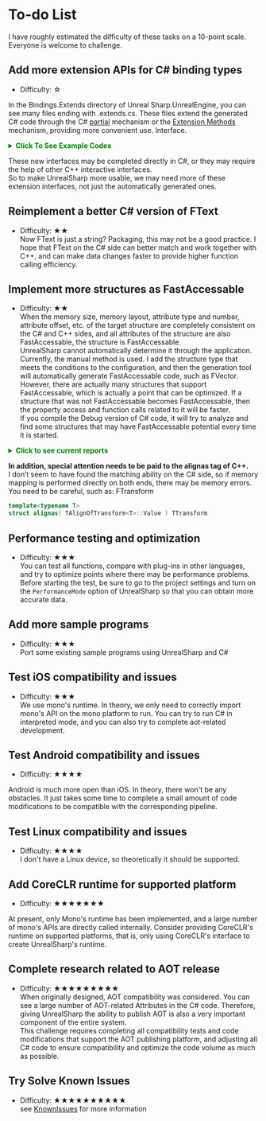 # To-do List
I have roughly estimated the difficulty of these tasks on a 10-point scale. Everyone is welcome to challenge.  

## Add more extension APIs for C# binding types
* Difficulty: &#9734;   
  

In the Bindings.Extends directory of Unreal Sharp.UnrealEngine, you can see many files ending with .extends.cs. These files extend the generated C# code through the C# [partial](https://learn.microsoft.com/en-us/dotnet/csharp/programming-guide/classes-and-structs/partial-classes-and-methods) mechanism or the [Extension Methods](https://learn.microsoft.com/en-us/dotnet/csharp/programming-guide/classes-and-structs/extension-methods) mechanism, providing more convenient use. Interface.  

<details>
    <summary style="color: green; font-weight: bold;">Click To See Example Codes</summary>
    
```C#
    // FVector.extends.cs
    /// <summary>
    /// Squareds the length.
    /// </summary>
    /// <returns>System.Double.</returns>
    public double SquaredLength()
    {
        return SizeSquared();
    }

    /// <summary>
    /// Determines whether [is nearly zero] [the specified tolerance].
    /// </summary>
    /// <param name="Tolerance">The tolerance.</param>
    /// <returns><c>true</c> if [is nearly zero] [the specified tolerance]; otherwise, <c>false</c>.</returns>
    public bool IsNearlyZero(double Tolerance = UnrealConstants.KindaSmallNumber)
    {
        return System.Math.Abs(X) <= Tolerance && System.Math.Abs(Y) <= Tolerance && System.Math.Abs(Z) <= Tolerance;
    }

    /// <summary>
    /// Determines whether [is nearly equal] [the specified other].
    /// </summary>
    /// <param name="other">The other.</param>
    /// <returns><c>true</c> if [is nearly equal] [the specified other]; otherwise, <c>false</c>.</returns>
    public bool IsNearlyEqual(FVector other)
    {
        return (other - this).IsNearlyZero();
    }
```
```C#
    // AActor.extends.cs
	partial class AActor
	{
		/// <summary>
		/// Gets the world.
		/// </summary>
		/// <returns>System.Nullable&lt;UWorld&gt;.</returns>
		public UWorld? GetWorld()
		{
			return ActorInteropUtils.GetWorld(this);
		}

		/// <summary>
		/// Gets the game instance.
		/// </summary>
		/// <returns>System.Nullable&lt;UGameInstance&gt;.</returns>
		public UGameInstance? GetGameInstance()
		{
			return ActorInteropUtils.GetGameInstance(this);
		}

		/// <summary>
		/// Destroys the actor.
		/// </summary>
		public void DestroyActor()
		{
			K2_DestroyActor();
		}
	}
```
```C#
    // IEnhancedInputSubsystemInterface.Extends.cs
    /// <summary>
    /// Class IEnhancedInputSubsystemInterfaceExtensions.
    /// </summary>
    public static class IEnhancedInputSubsystemInterfaceExtensions
    {
        /// <summary>
        /// Adds the mapping context.
        /// </summary>
        /// <param name="interface">The interface.</param>
        /// <param name="MappingContext">The mapping context.</param>
        /// <param name="Priority">The priority.</param>
        public static void AddMappingContext(this IEnhancedInputSubsystemInterface @interface, UInputMappingContext? MappingContext, int Priority = 0)
        {
            FModifyContextOptions Options = new FModifyContextOptions();

            @interface.AddMappingContext(MappingContext, Priority, ref Options);
        }
    }
``` 
    
</details>  
  
   

These new interfaces may be completed directly in C#, or they may require the help of other C++ interactive interfaces.  
So to make UnrealSharp more usable, we may need more of these extension interfaces, not just the automatically generated ones.  


## Reimplement a better C# version of FText
* Difficulty: &#9733;&#9733;  
Now FText is just a string? Packaging, this may not be a good practice. I hope that FText on the C# side can better match and work together with C++, and can make data changes faster to provide higher function calling efficiency.  


## Implement more structures as FastAccessable
* Difficulty: &#9733;&#9733;  
When the memory size, memory layout, attribute type and number, attribute offset, etc. of the target structure are completely consistent on the C# and C++ sides, and all attributes of the structure are also FastAccessable, the structure is FastAccessable.   
UnrealSharp cannot automatically determine it through the application. Currently, the manual method is used. I add the structure type that meets the conditions to the configuration, and then the generation tool will automatically generate FastAccessable code, such as FVector. However, there are actually many structures that support FastAccessable, which is actually a point that can be optimized. If a structure that was not FastAccessable becomes FastAccessable, then the property access and function calls related to it will be faster.  
If you compile the Debug version of C# code, it will try to analyze and find some structures that may have FastAccessable potential every time it is started.   
<details>
    <summary style="color: green; font-weight: bold;">Click to see current reports</summary>
    Please note that this report may not be accurate:  
    ```log
    Find 207 potential fast access types, Please check the possibility of modifying it so that it can be fast access:
    UnrealSharp.UnrealEngine.FAIRequestID    
    UnrealSharp.UnrealEngine.FAnchorData    
    UnrealSharp.UnrealEngine.FAnchors    
    UnrealSharp.UnrealEngine.FAsyncPhysicsTimestamp    
    UnrealSharp.UnrealEngine.FBoneMirrorInfo    
    UnrealSharp.UnrealEngine.FBox2D    
    UnrealSharp.UnrealEngine.FBox2f    
    UnrealSharp.UnrealEngine.FBox3d    
    UnrealSharp.UnrealEngine.FBox3f    
    // you can find remain types in logs...
    ....
```
You can refer to FVector and FRotator to complete this operation.   

</details>  
  
  
**In addition, special attention needs to be paid to the alignas tag of C++.**   
I don’t seem to have found the matching ability on the C# side, so if memory mapping is performed directly on both ends, there may be memory errors. You need to be careful, such as: FTransform
```C++
template<typename T>
struct alignas( TAlignOfTransform<T>::Value ) TTransform
```




## Performance testing and optimization
* Difficulty: &#9733;&#9733;&#9733;  
You can test all functions, compare with plug-ins in other languages, and try to optimize points where there may be performance problems.  
Before starting the test, be sure to go to the project settings and turn on the `PerformanceMode` option of UnrealSharp so that you can obtain more accurate data.  

## Add more sample programs  
* Difficulty: &#9733;&#9733;&#9733;   
Port some existing sample programs using UnrealSharp and C#

## Test iOS compatibility and issues
* Difficulty: &#9733;&#9733;&#9733;  
We use mono's runtime. In theory, we only need to correctly import mono's API on the mono platform to run. You can try to run C# in interpreted mode, and you can also try to complete aot-related development.

## Test Android compatibility and issues
* Difficulty: &#9733;&#9733;&#9733;&#9733;  

Android is much more open than iOS. In theory, there won't be any obstacles. It just takes some time to complete a small amount of code modifications to be compatible with the corresponding pipeline.

## Test Linux compatibility and issues
* Difficulty: &#9733;&#9733;&#9733;&#9733;  
I don't have a Linux device, so theoretically it should be supported.  

## Add CoreCLR runtime for supported platform
* Difficulty: &#9733;&#9733;&#9733;&#9733;&#9733;&#9733;&#9733; 

At present, only Mono's runtime has been implemented, and a large number of mono's APIs are directly called internally. Consider providing CoreCLR's runtime on supported platforms, that is, only using CoreCLR's interface to create UnrealSharp's runtime.

## Complete research related to AOT release
* Difficulty: &#9733;&#9733;&#9733;&#9733;&#9733;&#9733;&#9733;&#9733;&#9733;   
When originally designed, AOT compatibility was considered. You can see a large number of AOT-related Attributes in the C# code. Therefore, giving UnrealSharp the ability to publish AOT is also a very important component of the entire system.  
This challenge requires completing all compatibility tests and code modifications that support the AOT publishing platform, and adjusting all C# code to ensure compatibility and optimize the code volume as much as possible.  

## Try Solve Known Issues
* Difficulty: &#9733;&#9733;&#9733;&#9733;&#9733;&#9733;&#9733;&#9733;&#9733;&#9733;  
see [KnownIssues](./KnownIssues.md) for more information  
